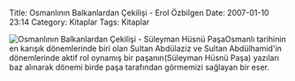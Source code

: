 Title:  Osmanlının Balkanlardan Çekilişi - Erol Özbilgen
Date: 2007-01-10 23:14
Category: Kitaplar
Tags: Kitaplar

![Osmanlının Balkanlardan Çekilişi - Süleyman Hüsnü Paşa][]Osmanlı
tarihinin en karışık dönemlerinde biri olan Sultan Abdülaziz ve Sultan
Abdülhamid'in dönemlerinde aktif rol oynamış bir paşanın(Süleyman Hüsnü
Paşa) yazıları baz alınarak dönemi birde paşa tarafından görmemizi
sağlayan bir eser.

  [Osmanlının Balkanlardan Çekilişi - Süleyman Hüsnü Paşa]: /images/osmanli_balkanlar_cek.kucukresim.gif
